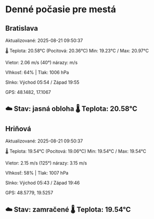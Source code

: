 ﻿# Denné počasie pre mestá

## Bratislava
Aktualizované: 2025-08-21 09:50:37

🌡️ Teplota: 20.58°C 
(Pocitová: 20.36°C)
Min: 19.23°C / Max: 20.97°C

Vietor: 2.06 m/s    (40°) 
nárazy:  m/s

Vlhkosť: 64% | Tlak: 1006 hPa

Slnko: Východ 05:54 / Západ 19:55

GPS: 48.1482, 17.1067

☁️ Stav: jasná obloha        🌡️ Teplota: 20.58°C
---

## Hriňová
Aktualizované: 2025-08-21 09:50:37

🌡️ Teplota: 19.54°C 
(Pocitová: 19.06°C)
Min: 19.54°C / Max: 19.54°C

Vietor: 2.15 m/s (125°)
nárazy: 3.15 m/s

Vlhkosť: 58% | Tlak: 1007 hPa

Slnko: Východ 05:43 / Západ 19:46

GPS: 48.5779, 19.5257

☁️ Stav: zamračené        🌡️ Teplota: 19.54°C
---
